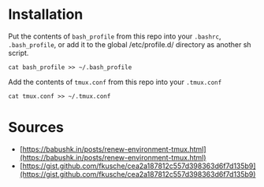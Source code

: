 # Installation
Put the contents of `bash_profile` from this repo into your `.bashrc`, `.bash_profile`, or add it to the global /etc/profile.d/ directory as another sh script.

    cat bash_profile >> ~/.bash_profile

Add the contents of `tmux.conf` from this repo into your `.tmux.conf`

    cat tmux.conf >> ~/.tmux.conf

# Sources

* [https://babushk.in/posts/renew-environment-tmux.html](https://babushk.in/posts/renew-environment-tmux.html)
* [https://gist.github.com/fkusche/cea2a187812c557d398363d6f7d135b9](https://gist.github.com/fkusche/cea2a187812c557d398363d6f7d135b9)
